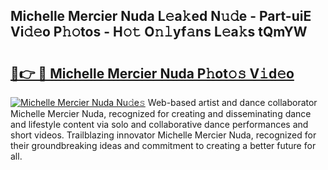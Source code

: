 ## Michelle Mercier Nuda L𝚎a𝚔ed N𝚞𝚍e - Part-uiE Vi𝚍𝚎o P𝚑𝚘tos - H𝚘𝚝 O𝚗𝚕yf𝚊ns L𝚎a𝚔s tQmYW

# <h2><a href="http://kfcfg1.oniu.top/?m=Michelle+Mercier+Nuda">🔗👉 🔴 Michelle Mercier Nuda P𝚑ot𝚘𝚜 V𝚒d𝚎o</a></h2>

[![Michelle Mercier Nuda Nu𝚍e𝚜](https://i.imgur.com/0qMVB7G.gif)](http://kfcfg1.oniu.top/?m=Michelle+Mercier+Nuda)
Web-based artist and dance collaborator Michelle Mercier Nuda, recognized for creating and disseminating dance and lifestyle content via solo and collaborative dance performances and short videos. Trailblazing innovator Michelle Mercier Nuda, recognized for their groundbreaking ideas and commitment to creating a better future for all.  
